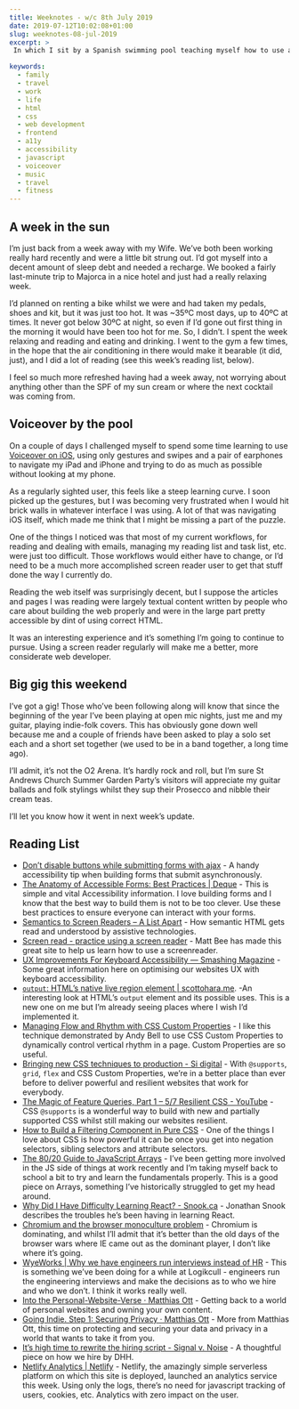 ```yaml
---
title: Weeknotes - w/c 8th July 2019
date: 2019-07-12T10:02:08+01:00
slug: weeknotes-08-jul-2019
excerpt: >
 In which I sit by a Spanish swimming pool teaching myself how to use an assistive technology, prepare for a big gig, and read a bunch of frontend web development articles.

keywords:
  - family
  - travel
  - work
  - life
  - html
  - css
  - web development
  - frontend
  - a11y
  - accessibility
  - javascript
  - voiceover
  - music
  - travel
  - fitness
---
```


## A week in the sun
I’m just back from a week away with my Wife. We’ve both been working really hard recently and were a little bit strung out. I’d got myself into a decent amount of sleep debt and needed a recharge.  We booked a fairly last-minute trip to Majorca in a nice hotel and just had a really relaxing week.

I’d planned on renting a bike whilst we were and had taken my pedals, shoes and kit, but it was just too hot. It was ~35ºC most days, up to 40ºC at times. It never got below 30ºC at night, so even if I’d gone out first thing in the morning it would have been too hot for me. So, I didn’t. I spent the week relaxing and reading and eating and drinking. I went to the gym a few times, in the hope that the air conditioning in there would make it bearable (it did, just), and I did a lot of reading (see this week’s reading list, below).

I feel so much more refreshed having had a week away, not worrying about anything other than the SPF of my sun cream or where the next cocktail was coming from.

## Voiceover by the pool
On a couple of days I challenged myself to spend some time learning to use [Voiceover on iOS](https://www.apple.com/accessibility/iphone/vision/), using only gestures and swipes and a pair of earphones to navigate my iPad and iPhone and trying to do as much as possible without looking at my phone.

As a regularly sighted user, this feels like a steep learning curve. I soon picked up the gestures, but I was becoming very frustrated when I would hit brick walls in whatever interface I was using. A lot of that was navigating iOS itself, which made me think that I might be missing a part of the puzzle.

One of the things I noticed was that most of my current workflows, for reading and dealing with emails, managing my reading list and task list, etc. were just too difficult. Those workflows would either have to change, or I’d need to be a much more accomplished screen reader user to get that stuff done the way I currently do.

Reading the web itself was surprisingly decent, but I suppose the articles and pages I was reading were largely textual content written by people who care about building the web properly and were in the large part pretty accessible by dint of using correct HTML.

It was an interesting experience and it’s something I’m going to continue to pursue. Using a screen reader regularly will make me a better, more considerate web developer.

## Big gig this weekend
I’ve got a gig! Those who’ve been following along will know that since the beginning of the year I’ve been playing at open mic nights, just me and my guitar, playing indie-folk covers. This has obviously gone down well because me and a couple of friends have been asked to play a solo set each and a short set together (we used to be in a band together, a long time ago).

I’ll admit, it’s not the O2 Arena. It’s hardly rock and roll, but I’m sure St Andrews Church Summer Garden Party’s visitors will appreciate my guitar ballads and folk stylings whilst they sup their Prosecco and nibble their cream teas.

I’ll let you know how it went in next week’s update.

## Reading List
* [Don’t disable buttons while submitting forms with ajax](https://gomakethings.com/dont-disable-buttons-while-submitting-forms-with-ajax/?mc_cid=15d5423794&mc_eid=44d5397581) - A handy accessibility tip when building forms that submit asynchronously.
* [The Anatomy of Accessible Forms: Best Practices | Deque](https://www.deque.com/blog/anatomy-of-accessible-forms-best-practices/) - This is simple and vital Accessibility information. I love building forms and I know that the best way to build them is not to be too clever. Use these best practices to ensure everyone can interact with your forms.
* [Semantics to Screen Readers – A List Apart](https://alistapart.com/article/semantics-to-screen-readers/) - How semantic HTML gets read and understood by assistive technologies.
* [Screen read - practice using a screen reader](https://screen-read.com/) - Matt Bee has made this great site to help us learn how to use a screenreader.
* [UX Improvements For Keyboard Accessibility — Smashing Magazine](https://www.smashingmagazine.com/2019/07/ux-improvements-keyboard-accessibility/) - Some great information here on optimising our websites UX with keyboard accessibility.
* [`output`: HTML’s native live region element | scottohara.me](https://www.scottohara.me/blog/2019/07/10/the-output-element.html). -An interesting look at HTML’s `output` element and its possible uses. This is a new one on me but I’m already seeing places where I wish I’d implemented it.
* [Managing Flow and Rhythm with CSS Custom Properties](https://24ways.org/2018/managing-flow-and-rhythm-with-css-custom-properties/) - I like this technique demonstrated by Andy Bell to use CSS Custom Properties to dynamically control vertical rhythm in a page. Custom Properties are so useful.
* [Bringing new CSS techniques to production - Si digital](https://sidigital.co/blog/bringing-new-css-techniques-to-production) - With `@supports`, `grid`, `flex` and CSS Custom Properties, we’re in a better place than ever before to deliver powerful and resilient websites that work for everybody.
* [The Magic of Feature Queries, Part 1 – 5/7 Resilient CSS - YouTube](https://www.youtube.com/watch?v=T8uxmUQZsck&feature=youtu.be&list=PLbSquHt1VCf1kpv9WRGMCA9_Nn4vCLZ9Y) - CSS `@supports` is a wonderful way to build with new and partially supported CSS whilst still making our websites resilient.
* [How to Build a Filtering Component in Pure CSS](https://webdesign.tutsplus.com/tutorials/how-to-build-a-filtering-component-in-pure-css--cms-33111) - One of the things I love about CSS is how powerful it can be once you get into negation selectors, sibling selectors and attribute selectors.
* [The 80/20 Guide to JavaScript Arrays](http://thecodebarbarian.com/the-80-20-guide-to-javascript-arrays.html) - I’ve been getting more involved in the JS side of things at work recently and I’m taking myself back to school a bit to try and learn the fundamentals properly.  This is a good piece on Arrays, something I’ve historically struggled to get my head around.
* [Why Did I Have Difficulty Learning React? - Snook.ca](https://snook.ca/archives/javascript/difficulty-with-react) - Jonathan Snook describes the troubles he’s been having in learning React.
* [Chromium and the browser monoculture problem](https://dev.to/kenbellows/chromium-and-the-browser-monoculture-problem-420n) - Chromium is dominating, and whilst I’ll admit that it’s better than the old days of the browser wars where IE came out as the dominant player, I don’t like where it’s going.
* [WyeWorks | Why we have engineers run interviews instead of HR](https://www.wyeworks.com/blog/2019/06/07/why-we-have-engineers-run-interviews-instead-of-hr/) - This is something we’ve been doing for a while at Logikcull - engineers run the engineering interviews and make the decisions as to who we hire and who we don’t. I think it works really well.
* [Into the Personal-Website-Verse · Matthias Ott](https://matthiasott.com/articles/into-the-personal-website-verse) - Getting back to a world of personal websites and owning your own content.
* [Going Indie. Step 1: Securing Privacy · Matthias Ott](https://matthiasott.com/articles/going-indie-securing-privacy) - More from Matthias Ott, this time on protecting and securing your data and privacy in a world that wants to take it from you.
* [It’s high time to rewrite the hiring script - Signal v. Noise](https://m.signalvnoise.com/its-high-time-to-rewrite-the-hiring-script/) - A thoughtful piece on how we hire by DHH.
* [Netlify Analytics | Netlify](https://www.netlify.com/products/analytics/) - Netlify, the amazingly simple serverless platform on which this site is deployed, launched an analytics service this week. Using only the logs, there’s no need for javascript tracking of users, cookies, etc. Analytics with zero impact on the user.
